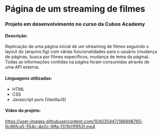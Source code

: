 # Página de um streaming de filmes

### Projeto em desenvolvimento no curso da Cubos Academy

#### Descrição:
Replicação de uma página inicial de um streaming de filmes seguindo o layout do (arquivo.fig) com várias funcionalidades para o usuário (mudança de páginas, busca por filmes específicos, mudança de tema da página). Todas as informações contidas na página foram consumidas através de uma API externa.

#### Linguagens utilizadas:
- HTML
- CSS
- Javascript puro (VanillaJS)

#### Vídeo do projeto:

https://user-images.githubusercontent.com/104035447/186998765-9c86fca5-554c-4e2c-9ffa-f311b11f952f.mp4

